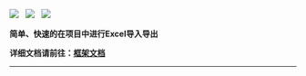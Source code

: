 ![](https://img.shields.io/badge/version-2021.12-green.svg) &nbsp; ![](https://img.shields.io/badge/builder-success-green.svg) &nbsp;
![](https://img.shields.io/badge/Author-Gjing-green.svg) &nbsp;       

**简单、快速的在项目中进行Excel导入导出**   

**详细文档请前往：[框架文档](https://www.yuque.com/u2499047/wzz356/xksxi8)**

---